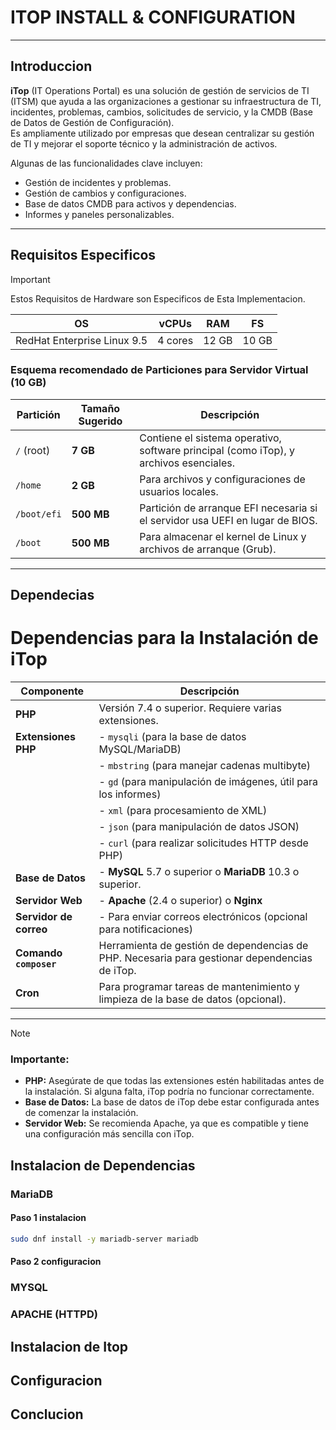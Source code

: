 
# ITOP INSTALL & CONFIGURATION

---

## Introduccion

**iTop** (IT Operations Portal) es una solución de gestión de servicios de TI (ITSM) que ayuda a las organizaciones a gestionar su infraestructura de TI, incidentes, problemas, cambios, solicitudes de servicio, y la CMDB (Base de Datos de Gestión de Configuración).  
Es ampliamente utilizado por empresas que desean centralizar su gestión de TI y mejorar el soporte técnico y la administración de activos.  

Algunas de las funcionalidades clave incluyen:  
- Gestión de incidentes y problemas.  
- Gestión de cambios y configuraciones.  
- Base de datos CMDB para activos y dependencias.  
- Informes y paneles personalizables.  

---

## Requisitos Especificos

> [!IMPORTANT]  
> Estos Requisitos de Hardware son Especificos de Esta Implementacion.
>
>| **OS**                      |**vCPUs**| **RAM**  | **FS** |
>|-----------------------------|---------|----------|--------|
>| RedHat Enterprise Linux 9.5 | 4 cores | 12 GB    | 10 GB  |
>
>
>### **Esquema recomendado de Particiones para Servidor Virtual (10 GB)**  
>
> | **Partición** | **Tamaño Sugerido** | **Descripción**                                                                        |
>|----------------|---------------------|----------------------------------------------------------------------------------------|
>| `/` (root)     | **7 GB**            | Contiene el sistema operativo, software principal (como iTop), y archivos esenciales.  |
>| `/home`        | **2 GB**            | Para archivos y configuraciones de usuarios locales.                                   |
>| `/boot/efi`    | **500 MB**          | Partición de arranque EFI necesaria si el servidor usa UEFI en lugar de BIOS.          |
>| `/boot`        | **500 MB**          | Para almacenar el kernel de Linux y archivos de arranque (Grub).                       |



---



## Dependecias

# **Dependencias para la Instalación de iTop**  

| **Componente**            | **Descripción**                                                                 |
|---------------------------|---------------------------------------------------------------------------------|
| **PHP**                    | Versión 7.4 o superior. Requiere varias extensiones.                            |
| **Extensiones PHP**        | - `mysqli` (para la base de datos MySQL/MariaDB)                               |
|                           | - `mbstring` (para manejar cadenas multibyte)                                  |
|                           | - `gd` (para manipulación de imágenes, útil para los informes)                |
|                           | - `xml` (para procesamiento de XML)                                           |
|                           | - `json` (para manipulación de datos JSON)                                     |
|                           | - `curl` (para realizar solicitudes HTTP desde PHP)                            |
| **Base de Datos**          | - **MySQL** 5.7 o superior o **MariaDB** 10.3 o superior.                      |
| **Servidor Web**           | - **Apache** (2.4 o superior) o **Nginx**                                        |
| **Servidor de correo**     | - Para enviar correos electrónicos (opcional para notificaciones)               |
| **Comando `composer`**     | Herramienta de gestión de dependencias de PHP. Necesaria para gestionar dependencias de iTop. |
| **Cron**                   | Para programar tareas de mantenimiento y limpieza de la base de datos (opcional). |

---

> [!NOTE]
>### **Importante:**
>- **PHP:** Asegúrate de que todas las extensiones estén habilitadas antes de la instalación. Si alguna falta, iTop podría no funcionar correctamente.
> - **Base de Datos:** La base de datos de iTop debe estar configurada antes de comenzar la instalación.  
> - **Servidor Web:** Se recomienda Apache, ya que es compatible y tiene una configuración más sencilla con iTop.


## Instalacion de Dependencias

### MariaDB

#### Paso 1 instalacion
```bash
sudo dnf install -y mariadb-server mariadb
```
#### Paso 2 configuracion


### MYSQL


### APACHE (HTTPD)


## Instalacion de Itop


## Configuracion


## Conclucion

